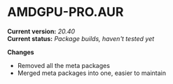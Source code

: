 # AMDGPU-PRO.AUR
 
<B>Current version:</b> <I>20.40</I><BR>
<B>Current status:</b> <I>Package builds, haven't tested yet</I>

<B>Changes</B>
<UL><LI>Removed all the meta packages</LI>
<LI>Merged meta packages into one, easier to maintain</LI></UL>
